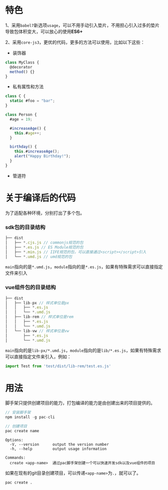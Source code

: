 # 特色

1、采用`babel7`新选项`usage`，可以不用手动引入垫片，不用担心引入过多的垫片导致包体积变大，可以放心的使用**ES6+**

2、采用`core-js3`，更优的代码，更多的方法可以使用，比如以下这些：

- 装饰器

```javascript
class MyClass {
  @decorator
  method() {}
}
```

- 私有属性和方法

```javascript
class C {
  static #foo = "bar";
}

class Person {
  #age = 19;

  #increaseAge() {
    this.#age++;
  }

  birthday() {
    this.#increaseAge();
    alert("Happy Birthday!");
  }
}
```

- 管道符

# 关于编译后的代码

为了适配各种环境，分别打出了多个包。

### sdk包的目录结构

```javascript
├── dist
│   ├── *.cjs.js // commonjs规范的包
│   ├── *.es.js // ES Module规范的包
│   ├── *.min.js // IIFE规范的包，可以直接通过<script></script>引入
│   └── *.umd.js // umd规范的包
```

`main`指向的是`*.umd.js`，`module`指向的是`*.es.js`，如果有特殊需求可以直接指定文件来引入

### vue组件包的目录结构

```javascript
├── dist
│   ├── lib-px // 样式单位是px
│   │   ├── *.es.js
│   │   └── *.umd.js
│   ├── lib-rem // 样式单位是rem
│   │   ├── *.es.js
│   │   └── *.umd.js
│   └── lib-vw // 样式单位是vw
│       ├── *.es.js
│       └── *.umd.js
```

`main`指向的是`lib-px/*.umd.js`，`module`指向的是`lib/*.es.js`，如果有特殊需求可以直接指定文件来引入，例如：

```javascript
import Test from 'test/dist/lib-rem/test.es.js'
```

# 用法

脚手架只提供创建项目的能力，打包编译的能力是由创建出来的项目提供的。

```javascript
// 安装脚手架
npm install -g pac-cli

// 创建项目
pac create name
```

```
Options:
  -V, --version      output the version number
  -h, --help         output usage information

Commands:
  create <app-name>  通过pac脚手架创建一个可以快速开发sdk以及vue组件的项目
```

如果在现有的git目录创建项目，可以传递`<app-name>`为`.`，就可以了。

```shell
pac create .
```